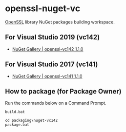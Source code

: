 # openssl-nuget-vc
[OpenSSL](https://github.com/openssl/openssl) library NuGet packages building workspace.

## For Visual Studio 2019 (vc142)
- [NuGet Gallery | openssl-vc142 1.1.0](https://www.nuget.org/packages/openssl-vc142)

## For Visual Studio 2017 (vc141)
- [NuGet Gallery | openssl-vc141 1.1.0](https://www.nuget.org/packages/openssl-vc141)

## How to package (for Package Owner)
Run the commands below on a Command Prompt.
```
build.bat

cd packaging\nuget-vc142
package.bat
```
